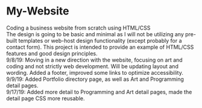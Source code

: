 # My-Website
Coding a business website from scratch using HTML/CSS<br>
The design is going to be basic and minimal as I will not be utilizing any pre-built templates or web-host design functionality (except probably for a contact form). This project is intended to provide an example of HTML/CSS features and good design principles. <br>
9/8/19: Moving in a new direction with the website, focusing on art and coding and not strictly web development. Will be updating layout and wording. Added a footer, improved some links to optimize accessibility. <br>
9/9/19: Added Portfolio directory page, as well as Art and Programming detail pages. <br>
9/17/19: Added more detail to Programming and Art detail pages, made the detail page CSS more reusable.
